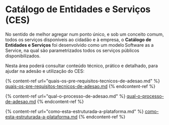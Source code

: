 # Catálogo de Entidades e Serviços (CES)

No sentido de melhor agregar num ponto único, e sob um conceito comum, todos os serviços disponíveis ao cidadão e à empresa, o **Catálogo de Entidades e Serviços** foi desenvolvido como um modelo Software as a Service, na qual são parametrizados todos os serviços públicos disponibilizados.

Nesta área poderá consultar conteúdo técnico, prático e detalhado, para ajudar na adesão e utilização do CES:

{% content-ref url="quais-os-pre-requisitos-tecnicos-de-adesao.md" %}
[quais-os-pre-requisitos-tecnicos-de-adesao.md](quais-os-pre-requisitos-tecnicos-de-adesao.md)
{% endcontent-ref %}

{% content-ref url="qual-o-processo-de-adesao.md" %}
[qual-o-processo-de-adesao.md](qual-o-processo-de-adesao.md)
{% endcontent-ref %}

{% content-ref url="como-esta-estruturada-a-plataforma.md" %}
[como-esta-estruturada-a-plataforma.md](como-esta-estruturada-a-plataforma.md)
{% endcontent-ref %}
